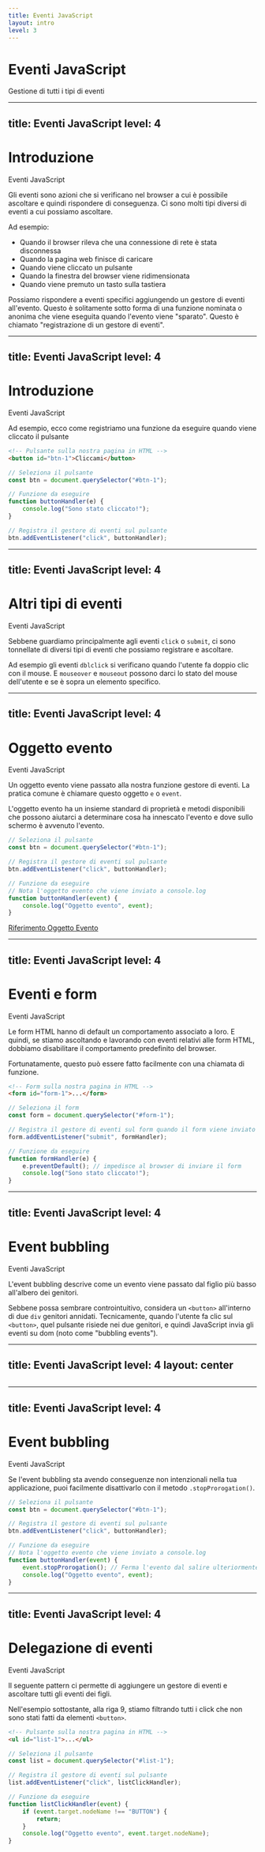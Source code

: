 ```yaml
---
title: Eventi JavaScript
layout: intro
level: 3
---
```


# Eventi JavaScript
Gestione di tutti i tipi di eventi


---
title: Eventi JavaScript
level: 4
---

# Introduzione 
Eventi JavaScript 

Gli eventi sono azioni che si verificano nel browser a cui è possibile ascoltare e quindi rispondere di conseguenza. Ci sono molti tipi diversi di eventi a cui possiamo ascoltare.

Ad esempio: 

* Quando il browser rileva che una connessione di rete è stata disconnessa 
* Quando la pagina web finisce di caricare 
* Quando viene cliccato un pulsante 
* Quando la finestra del browser viene ridimensionata 
* Quando viene premuto un tasto sulla tastiera 

Possiamo rispondere a eventi specifici aggiungendo un gestore di eventi all'evento. Questo è solitamente sotto forma di una funzione nominata o anonima che viene eseguita quando l'evento viene "sparato". Questo è chiamato "registrazione di un gestore di eventi". 


---
title: Eventi JavaScript
level: 4
---

# Introduzione 
Eventi JavaScript 

Ad esempio, ecco come registriamo una funzione da eseguire quando viene cliccato il pulsante

```html
<!-- Pulsante sulla nostra pagina in HTML -->
<button id="btn-1">Cliccami</button>

```

```js
// Seleziona il pulsante
const btn = document.querySelector("#btn-1");

// Funzione da eseguire 
function buttonHandler(e) {
    console.log("Sono stato cliccato!");
}

// Registra il gestore di eventi sul pulsante
btn.addEventListener("click", buttonHandler);
```



---
title: Eventi JavaScript
level: 4
---

# Altri tipi di eventi 
Eventi JavaScript 

Sebbene guardiamo principalmente agli eventi `click` o `submit`, ci sono tonnellate di diversi tipi di eventi che possiamo registrare e ascoltare. 

Ad esempio gli eventi `dblclick` si verificano quando l'utente fa doppio clic con il mouse. E `mouseover` e `mouseout` possono darci lo stato del mouse dell'utente e se è sopra un elemento specifico. 



---
title: Eventi JavaScript
level: 4
---

# Oggetto evento
Eventi JavaScript 

Un oggetto evento viene passato alla nostra funzione gestore di eventi. La pratica comune è chiamare questo oggetto `e` o `event`.

L'oggetto evento ha un insieme standard di proprietà e metodi disponibili che possono aiutarci a determinare cosa ha innescato l'evento e dove sullo schermo è avvenuto l'evento.  

```js
// Seleziona il pulsante
const btn = document.querySelector("#btn-1");

// Registra il gestore di eventi sul pulsante
btn.addEventListener("click", buttonHandler);

// Funzione da eseguire 
// Nota l'oggetto evento che viene inviato a console.log
function buttonHandler(event) {
    console.log("Oggetto evento", event);
}
```

[Riferimento Oggetto Evento](https://developer.mozilla.org/it/docs/Web/API/Event)



---
title: Eventi JavaScript
level: 4
---

# Eventi e form
Eventi JavaScript 

Le form HTML hanno di default un comportamento associato a loro. E quindi, se stiamo ascoltando e lavorando con eventi relativi alle form HTML, dobbiamo disabilitare il comportamento predefinito del browser. 

Fortunatamente, questo può essere fatto facilmente con una chiamata di funzione. 


```html
<!-- Form sulla nostra pagina in HTML -->
<form id="form-1">...</form>

```

```js
// Seleziona il form
const form = document.querySelector("#form-1");

// Registra il gestore di eventi sul form quando il form viene inviato
form.addEventListener("submit", formHandler);

// Funzione da eseguire 
function formHandler(e) {
    e.preventDefault(); // impedisce al browser di inviare il form
    console.log("Sono stato cliccato!");
}


```


---
title: Eventi JavaScript
level: 4
---

# Event bubbling
Eventi JavaScript 

L'event bubbling descrive come un evento viene passato dal figlio più basso all'albero dei genitori.

Sebbene possa sembrare controintuitivo, considera un `<button>` all'interno di due `div` genitori annidati. Tecnicamente, quando l'utente fa clic sul `<button>`, quel pulsante risiede nei due genitori, e quindi JavaScript invia gli eventi su dom (noto come "bubbling events").



---
title: Eventi JavaScript
level: 4
layout: center
---

<img src="/internet/images/slides/javascript/events/bubbling.png" alt="" />



---
title: Eventi JavaScript
level: 4
---

# Event bubbling
Eventi JavaScript 

Se l'event bubbling sta avendo conseguenze non intenzionali nella tua applicazione, puoi facilmente disattivarlo con il metodo `.stopProrogation()`. 


```js
// Seleziona il pulsante
const btn = document.querySelector("#btn-1");

// Registra il gestore di eventi sul pulsante
btn.addEventListener("click", buttonHandler);

// Funzione da eseguire 
// Nota l'oggetto evento che viene inviato a console.log
function buttonHandler(event) {
    event.stopProrogation(); // Ferma l'evento dal salire ulteriormente
    console.log("Oggetto evento", event);
}
```




---
title: Eventi JavaScript
level: 4
---

# Delegazione di eventi
Eventi JavaScript 

Il seguente pattern ci permette di aggiungere un gestore di eventi e ascoltare tutti gli eventi dei figli. 

Nell'esempio sottostante, alla riga 9, stiamo filtrando tutti i click che non sono stati fatti da elementi `<button>`.

```html
<!-- Pulsante sulla nostra pagina in HTML -->
<ul id="list-1">...</ul>

```

```js
// Seleziona il pulsante
const list = document.querySelector("#list-1");

// Registra il gestore di eventi sul pulsante
list.addEventListener("click", listClickHandler);

// Funzione da eseguire 
function listClickHandler(event) {
    if (event.target.nodeName !== "BUTTON") { 
        return; 
    }
    console.log("Oggetto evento", event.target.nodeName);
}
```